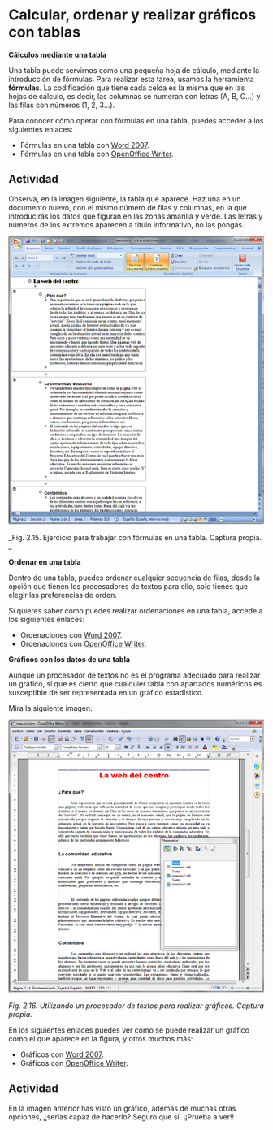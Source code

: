 # Calcular, ordenar y realizar gráficos con tablas

**Cálculos mediante una tabla**

Una tabla puede servirnos como una pequeña hoja de cálculo, mediante la introducción de fórmulas. Para realizar esta tarea, usamos la herramienta **fórmulas**. La codificación que tiene cada celda es la misma que en las hojas de cálculo, es decir, las columnas se numeran con letras (A, B, C...) y las filas con números (1, 2, 3...).

Para conocer cómo operar con fórmulas en una tabla, puedes acceder a los siguientes enlaces:

*   Fórmulas en una tabla con [Word 2007](http://office.microsoft.com/es-hn/word-help/usar-una-formula-en-una-tabla-de-word-HA102329800.aspx?CTT=1 "Fórmulas en una tabla con Word 2007").
*   Fórmulas en una tabla con [OpenOffice Writer](http://wiki.open-office.es/Insertar_formulas_en_celdas "Fórmulas en una tabla con Writer").

## Actividad

Observa, en la imagen siguiente, la tabla que aparece. Haz una en un documento nuevo, con el mismo número de filas y columnas, en la que introducirás los datos que figuran en las zonas amarilla y verde. Las letras y números de los extremos aparecen a título informativo, no las pongas.


![](img/Imagen_13.jpg)


_Fig. 2.15. Ejercicio para trabajar con fórmulas en una tabla. Captura propia.  
_

**Ordenar en una tabla**

Dentro de una tabla, puedes ordenar cualquier secuencia de filas, desde la opción que tienen los procesadores de textos para ello, solo tienes que elegir las preferencias de orden.

Si quieres saber cómo puedes realizar ordenaciones en una tabla, accede a los siguientes enlaces:

*   Ordenaciones con [Word 2007](http://office.microsoft.com/es-hn/word-help/ordenar-el-contenido-de-una-tabla-HA010034303.aspx?CTT=1 "Ordenaciones en Word 2007").
*   Ordenaciones con [OpenOffice Writer](http://wiki.open-office.es/Ordenar_una_tabla "Ordenaciones en Writer").

**Gráficos con los datos de una tabla**

Aunque un procesador de textos no es el programa adecuado para realizar un gráfico, sí que es cierto que cualquier tabla con apartados numéricos es susceptible de ser representada en un gráfico estadístico.

Mira la siguiente imagen:


![](img/Imagen_14.jpg)


_Fig. 2.16. Utilizando un procesador de textos para realizar gráficos. Captura propia._

En los siguientes enlaces puedes ver cómo se puede realizar un gráfico como el que aparece en la figura, y otros muchos más:

*   Gráficos con [Word 2007](http://office.microsoft.com/es-hn/word-help/presentar-datos-en-un-grafico-HA010099739.aspx?CTT=1 "Crear un gráfico con Word 2007").
*   Gráficos con [OpenOffice Writer](https://help.libreoffice.org/Common/Inserting_Charts/es "Crear un gráfico con Writer").

## Actividad

En la imagen anterior has visto un gráfico, además de muchas otras opciones, ¿serías capaz de hacerlo? Seguro que sí. ¡¡Prueba a ver!!

